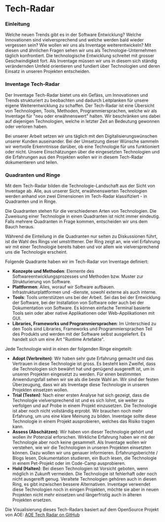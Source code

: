 # Tech-Radar

### Einleitung

Welche neuen Trends gibt es in der Software Entwicklung? Welche Innovationen sind vielversprechend und welche werden bald wieder vergessen sein? Wie wollen wir uns als Inventage weiterentwickeln? Mit diesen und ähnlichen Fragen sehen wir uns als Technologie-Unternehmen täglich konfrontiert. Die technologische Entwicklung schreitet mit grosser Geschwindigkeit fort. Als Inventage müssen wir uns in diesem sich ständig verändernden Umfeld orientieren und fundiert über Technologien und deren Einsatz in unseren Projekten entscheiden.

### Inventage Tech-Radar

Der Inventage Tech-Radar bietet uns ein Gefäss, um Innovationen und Trends strukturiert zu beobachten und dadurch Leitplanken für unsere eigene Weiterentwicklung zu schaffen. Der Tech-Radar ist eine Übersicht von Technologien, Tools, Methoden, Programmiersprachen, welche wir als Inventage für "neu oder erwähnenswert" halten. Wir beschränken uns dabei auf diejenigen Technologien, welche in letzter Zeit an Bedeutung gewonnen oder verloren haben.

Bei unserer Arbeit setzen wir uns täglich mit den Digitalisierungswünschen unserer Kunden auseinander. Bei der Umsetzung dieser Wünsche sammeln wir wertvolle Erkenntnisse darüber, ob eine Technologie für uns funktioniert oder nicht. Unsere Einschätzungen über die eingesetzten Technologien und die Erfahrungen aus den Projekten wollen wir in diesem Tech-Radar dokumentieren und teilen.

### Quadranten und Ringe

Mit dem Tech-Radar bilden die Technologie-Landschaft aus der Sicht von Inventage ab. Alle, aus unserer Sicht, erwähnenswerten Technologien werden anhand von zwei Dimensionen im Tech-Radar klassifiziert - in Quadranten und in Ringe.

Die Quadranten stehen für die verschiedenen Arten von Technologien. Die Zuweisung einer Technologie in einen Quadranten ist nicht immer eindeutig. Falls mehrere Quadranten in Frage kommen, entscheiden wir uns dem Bauch heraus.

Während die Einteilung in die Quadranten nur selten zu Diskussionen führt, ist die Wahl des Rings viel umstrittener. Der Ring zeigt an, wie viel Erfahrung wir mit einer Technologie bereits haben und vor allem wie vielversprechend uns die Technologie erscheint.

Folgende Quadrante haben wir im Tech-Radar von Inventage definiert:

- **Konzepte und Methoden**: Elemente des Softwareentwicklungsprozesses und Methoden bzw. Muster zur Strukturierung von Software.
- **Plattformen**: Alles, worauf wir Software aufbauen. Infrastrukturplattformen und -dienste, sowohl externe als auch interne.
- **Tools**: Tools unterstützen uns bei der Arbeit. Sei das bei der Entwicklung der Software, bei der Installation von Software oder auch bei der Dokumentation von Software. Es können einfache Terminal basierte Tools sein oder aber native Applikationen oder Web-Applikationen mit GUI.
- **Libraries, Frameworks und Programmiersprachen**: Im Unterschied zu den Tools sind Libraries, Frameworks und Programmiersprachen Teil des Produkts und werden mit der Software selbst ausgeliefert. Es handelt sich um eine Art "Runtime Artefakte".

Jede Technologie wird in einen der folgenden Ringe eingeteilt:

- **Adopt (Verbreiten)**: Wir haben sehr gute Erfahrung gemacht und das Vertrauen in diese Technologie ist gross. Es besteht kein Zweifel, dass die Technologien sich bewährt hat und genügend ausgereift ist, um in unseren Projekten eingesetzt zu werden. Für einen bestimmten Anwendungsfall sehen wir sie als die beste Wahl an. Wir sind der festen Überzeugung, dass wir als Inventage diese Technologie in unseren Projekten einsetzen wollen.
- **Trial (Testen)**: Nach einer ersten Analyse hat sich gezeigt, dass die Technologie vielversprechend ist und es sich lohnt, sie weiter zu verfolgen und auf Probe in einem Projekt einzusetzen. Die Technologie ist aber noch nicht vollständig erprobt. Wir brauchen noch mehr Erfahrung, um uns eine klare Meinung zu bilden. Inventage sollte diese Technologie in einem Projekt ausprobieren, welches das Risiko tragen kann.
- **Assess (Abschätzen)**: Wir haben von dieser Technologie gehört und wollen ihr Potenzial erforschen. Wirkliche Erfahrung haben wir mit der Technologie aber noch keine gesammelt. Als Inventage wollen wir verstehen, wie wir die Technologien in unseren Projekten einsetzten können. Dazu wollen wir uns genauer informieren. Erfahrungsberichte / Blogs lesen, Dokumentation studieren, ein Buch lesen, die Technologie in einem Pet-Projekt oder im Code-Camp ausprobieren.
- **Hold (Halten)**: Bei diesen Technologien ist Vorsicht geboten, wenn möglich in Zukunft vermeiden. Die Technologie ist fehlerhaft oder noch nicht ausgereift genug. Veraltete Technologien gehören auch in diesen Ring, es gibt inzwischen bessere Alternativen. Inventage verwendet diese Technologien noch in einigen Projekten, möchte sie aber in neuen Projekten nicht mehr einsetzen und längerfristig auch in älteren Projekten ersetzen.

Die Visualisierung dieses Tech-Radars basiert auf dem OpenSource Projekt von AOE: [AOE Tech Radar on GitHub](https://github.com/AOEpeople/aoe_technology_radar)